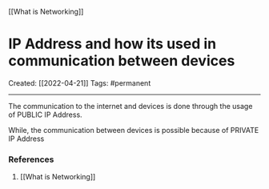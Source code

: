 [[What is Networking]]

# IP Address and how its used in communication between devices
Created:  [[2022-04-21]]
Tags:  #permanent 

---
The communication to the internet and devices is done through the usage of PUBLIC IP Address.


While, the communication between devices is possible because of PRIVATE IP Address













### References
1. [[What is Networking]]